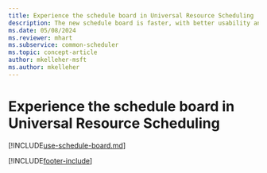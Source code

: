 ```yaml
---
title: Experience the schedule board in Universal Resource Scheduling
description: The new schedule board is faster, with better usability and additional capabilities."
ms.date: 05/08/2024
ms.reviewer: mhart
ms.subservice: common-scheduler
ms.topic: concept-article
author: mkelleher-msft
ms.author: mkelleher
---
```


# Experience the schedule board in Universal Resource Scheduling

[!INCLUDE[use-schedule-board.md](../shared/urs/use-schedule-board.md)]

[!INCLUDE[footer-include](../includes/footer-banner.md)]
